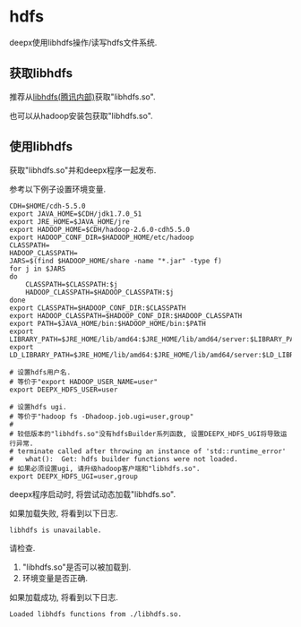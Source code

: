 # hdfs

deepx使用libhdfs操作/读写hdfs文件系统.

## 获取libhdfs

推荐从[libhdfs(腾讯内部)](https://git.code.oa.com/mmrecommend/libhdfs)获取"libhdfs.so".

也可以从hadoop安装包获取"libhdfs.so".

## 使用libhdfs

获取"libhdfs.so"并和deepx程序一起发布.

参考以下例子设置环境变量.

```shell
CDH=$HOME/cdh-5.5.0
export JAVA_HOME=$CDH/jdk1.7.0_51
export JRE_HOME=$JAVA_HOME/jre
export HADOOP_HOME=$CDH/hadoop-2.6.0-cdh5.5.0
export HADOOP_CONF_DIR=$HADOOP_HOME/etc/hadoop
CLASSPATH=
HADOOP_CLASSPATH=
JARS=$(find $HADOOP_HOME/share -name "*.jar" -type f)
for j in $JARS
do
    CLASSPATH=$CLASSPATH:$j
    HADOOP_CLASSPATH=$HADOOP_CLASSPATH:$j
done
export CLASSPATH=$HADOOP_CONF_DIR:$CLASSPATH
export HADOOP_CLASSPATH=$HADOOP_CONF_DIR:$HADOOP_CLASSPATH
export PATH=$JAVA_HOME/bin:$HADOOP_HOME/bin:$PATH
export LIBRARY_PATH=$JRE_HOME/lib/amd64:$JRE_HOME/lib/amd64/server:$LIBRARY_PATH
export LD_LIBRARY_PATH=$JRE_HOME/lib/amd64:$JRE_HOME/lib/amd64/server:$LD_LIBRARY_PATH

# 设置hdfs用户名.
# 等价于"export HADOOP_USER_NAME=user"
export DEEPX_HDFS_USER=user

# 设置hdfs ugi.
# 等价于"hadoop fs -Dhadoop.job.ugi=user,group"
#
# 较低版本的"libhdfs.so"没有hdfsBuilder系列函数, 设置DEEPX_HDFS_UGI将导致运行异常.
# terminate called after throwing an instance of 'std::runtime_error'
#   what():  Get: hdfs builder functions were not loaded.
# 如果必须设置ugi, 请升级hadoop客户端和"libhdfs.so".
export DEEPX_HDFS_UGI=user,group
```

deepx程序启动时, 将尝试动态加载"libhdfs.so".

如果加载失败, 将看到以下日志.

```
libhdfs is unavailable.
```

请检查.

1. "libhdfs.so"是否可以被加载到.
2. 环境变量是否正确.

如果加载成功, 将看到以下日志.

```
Loaded libhdfs functions from ./libhdfs.so.
```
